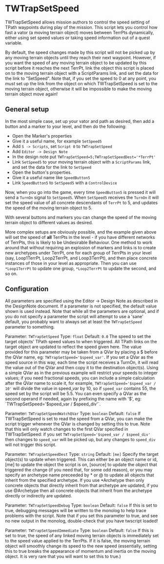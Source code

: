 TWTrapSetSpeed
==============

TWTrapSetSpeed allows mission authors to control the speed setting of TPath
waypoints during play of the mission. This script lets you control how fast a
vator (a moving terrain object) moves between TerrPts dynamically, either
using set speed values or taking speed information out of a quest variable.

By default, the speed changes made by this script will not be picked up by
any moving terrain objects until they reach their next waypoint. However, if
you want the speed of any moving terrain object to be updated by this script
before it reaches the next TerrPt, link the object this script is placed on to
the moving terrain object with a ScriptParams link, and set the data for the
link to "SetSpeed". Note that, if you set the speed to 0 at any point, you
*must* set up the link from the object on which TWTrapSetSpeed is set to the
moving terrain object, otherwise it will be impossible to make the moving
terrain object move again!


General setup
-------------

In the most simple case, set up your vator and path as desired, then add a
button and a marker to your level, and then do the following:

- Open the Marker's properties
- Give it a useful name, for example `SetSpeed5`
- Add `S -> Scripts`, set `Script 0` to `TWTrapSetSpeed`
- Add `Editor -> Design Note`
- In the design note put `TWTrapSetSpeed=5;TWTrapSetSpeedDest='*TerrPt'`
- Link `SetSpeed5` to your moving terrain object with a `ScriptParams` link,
  and set the data for the link to `SetSpeed`
- Open the button's properties.
- Give it a useful name like `SpeedButton5`
- Link `SpeedButton5` to `SetSpeed5` with a `ControlDevice`

Now, when you go into the game, every time `SpeedButton5` is pressed it will
send a `TurnOn` signal to `SetSpeed5`. When `SetSpeed5` receives the `TurnOn`
it will set the speed value of all concrete descendants of `TerrPt` to 5,
and updates the speed of the moving terrain object to 5.

With several buttons and markers you can change the speed of the moving
terrain object to different values as desired.

More complex setups are obviously possible, and the example given above will
set the speed of **all** TerrPts in the level - if you have different networks
of TerrPts, this is likely to be Undesirable Behaviour. One method to work
around that without requiring an explosion of markers and links is to create
new archetypes under TerrPt, one for each group of TerrPts in your level
(say, Loop1TerrPt, Loop2TerrPt, and Loop3TerrPt), and then place concrete
instances of those in your level as appropriate. Then you can use `*Loop1TerrPt`
to update one group, `*Loop2TerrPt` to update the second, and so on.

Configuration
-------------

All parameters are specified using the Editor -> Design Note as described
in the DesignNote document. If a parameter is not specified, the default
value shown is used instead. Note that while all the parameters are optional,
and if you do not specify a parameter the script will attempt to use a 'sane'
default, you probably want to always set at least the `TWTrapSetSpeed`
parameter to something.

Parameter: `TWTrapSetSpeed`
     Type: `float`
  Default: `0.0`
The speed to set the target objects' TPath speed values to when triggered. All
TPath links on the target object are updated to reflect the speed given here.
The value provided for this parameter may be taken from a QVar by placing a $
before the QVar name, eg: `TWTrapSetSpeed='$speed_var'`. If you set a QVar
as the speed source in this way, each time the script receives a TurnOn, it
will read the value out of the QVar and then copy it to the destination object(s).
Using a simple QVar as in the previous example will restrict your speeds to
integer values; if you need fractional speeds, you can include a simple
calculation after the QVar name to scale it, for example,
`TWTrapSetSpeed='$speed_var / 10'` will divide the value in speed_var by 10,
so if `speed_var` contains 55, the speed set by the script will be 5.5. You
can even specify a QVar as the second operand if needed, again by prefixing
the name with '$', eg: `TWTrapSetSpeed='$speed_var / $speed_div'`.


Parameter: `TWTrapSetSpeedWatchQVar`
     Type: `boolean`
  Default: `false`
If TWTrapSetSpeed is set to read the speed from a QVar, you can make the
script trigger whenever the QVar is changed by setting this to true. Note
that this will only watch changes to the first QVar specified in TWTrapSetSpeed:
if you set `TWTrapSetSpeed='$speed_var / $speed_div'` then changes to `speed_var`
will be picked up, but any changes to `speed_div` will not trigger this script.


Parameter: `TWTrapSetSpeedDest`
     Type: `string`
  Default: `[me]`
Specify the target object(s) to update when triggered. This can either be
an object name or id, [me] to update the object the script is on, [source] to
update the object that triggered the change (if you need that, for some odd
reason), or you may specify an archetype name preceeded by * or @ to update all
objects that inherit from the specified archetype. If you use *Archetype then
only concrete objects that directly inherit from that archetype are updated, if
you use @Archetype then all concrete objects that inherit from the archetype
directly or indirectly are updated.


Parameter: `TWTrapSetSpeedDebug`
     Type: `boolean`
  Default: `false`
If this is set to true, debugging messages will be written to the monolog to help
trace problems with the script. Note that if you set this parameter to true, and
see no new output in the monolog, double-check that you have twscript loaded!


Parameter: `TWTrapSetSpeedImmediate`
     Type: `boolean`
  Default: `false`
If this is set to true, the speed of any linked moving terrain objects is immediately
set to the speed value applied to the TerrPts. If it is false, the moving terrain
object will smoothly change its speed to the new speed (essentially, setting this
to true breaks the appearance of momentum and inertia on the moving object. It is
very rare that you will want to set this to true.)
